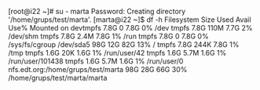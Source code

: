 [root@i22 ~]# su - marta
Password: 
Creating directory '/home/grups/test/marta'.
[marta@i22 ~]$ df -h
Filesystem                          Size  Used Avail Use% Mounted on
devtmpfs                            7.8G     0  7.8G   0% /dev
tmpfs                               7.8G  110M  7.7G   2% /dev/shm
tmpfs                               7.8G  2.4M  7.8G   1% /run
tmpfs                               7.8G     0  7.8G   0% /sys/fs/cgroup
/dev/sda5                            98G   12G   82G  13% /
tmpfs                               7.8G  244K  7.8G   1% /tmp
tmpfs                               1.6G   20K  1.6G   1% /run/user/42
tmpfs                               1.6G  5.7M  1.6G   1% /run/user/101438
tmpfs                               1.6G  5.7M  1.6G   1% /run/user/0
nfs.edt.org:/home/grups/test/marta   98G   28G   66G  30% /home/grups/test/marta/marta

